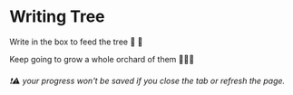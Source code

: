 # Writing Tree

Write in the box to feed the tree 🌳 🌸

Keep going to grow a whole orchard of them 🌳🌳🌳

###### ❗️⚠️ your progress won't be saved if you close the tab or refresh the page.
